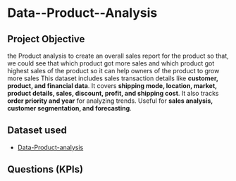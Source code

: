 # Data--Product--Analysis
## **Project Objective**
the Product analysis to create an overall sales report for the product so that, we could see that which product got more sales and which product got highest sales of the product so it can help owners of the product to grow more sales 
This dataset includes sales transaction details like **customer, product, and financial data**. It covers **shipping mode, location, market, product details, sales, discount, profit, and shipping cost**. It also tracks **order priority and year** for analyzing trends. Useful for **sales analysis, customer segmentation, and forecasting**.
## **Dataset used**
- <a href="https://github.com/irfaninnu/Data--Product--Analysis/blob/main/supersales.csv">Data-Product-analysis</a>
## **Questions (KPIs)**
